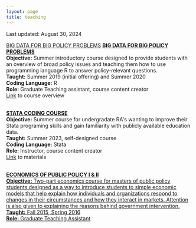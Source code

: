 ```yaml
---
layout: page
title: teaching
---
```


Last updated: August 30, 2024

<span style="text-decoration: underline;">BIG DATA FOR BIG POLICY PROBLEMS</span>
<u>**BIG DATA FOR BIG POLICY PROBLEMS**</u> <br>
**Objective:** Summer introductory course designed to provide students with an overview of broad policy issues and teaching them how to use programming language R to answer policy-relevant questions. <br> 
**Taught:** Summer 2019 (initial offering) and Summer 2020 <br>
**Coding Language:** R <br>
**Role:** Graduate Teaching assistant, course content creator <br> 
[Link](https://ecornell.cornell.edu/certificates/data-science-analytics/big-data-for-big-policy-problems/) to course overview <br> <br>

**<u>STATA CODING COURSE</u>** <br>
**Objective:** Summer course for undergradate RA's wanting to improve their Stata programing skills and gain familiarity with publicly available education data.  <br>
**Taught:** Summer 2023, self-designed course <br>
**Coding Language:** Stata <br>
**Role:** Instructor, course content creator <br> 
[Link](https://github.com/kcsadow/Stata-Coding-Class) to materials <br> <br>

**<u>ECONOMICS OF PUBLIC POLICY I & II<u/>** <br>
**Objective:** Two-part economics course for masters of public policy students designed as a way to introduce students to simple economic models that help explain how individuals and organizations respond to changes in their circumstances and how they interact in markets. Attention is also given to explaining the reasons behind government intervention. <br> 
**Taught:** Fall 2015, Spring 2016 <br>
**Role:** Graduate Teaching Assistant <br> <br> 
